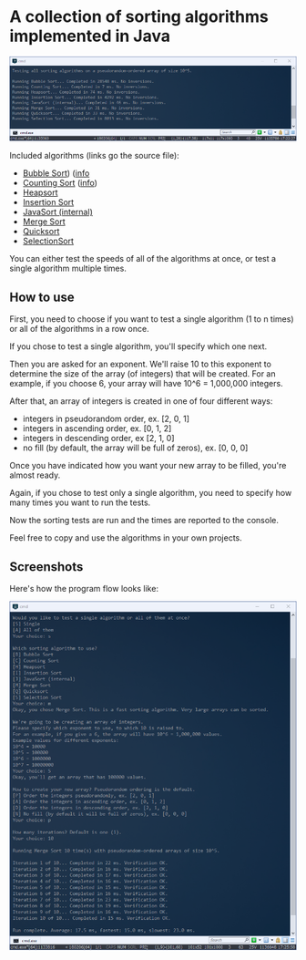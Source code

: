 # A collection of sorting algorithms implemented in Java

![App results](https://github.com/gotonode/sorting/blob/master/docs/images/app01.png)

Included algorithms (links go the source file):
- [Bubble Sort](https://github.com/gotonode/sorting/blob/master/src/sorting/algorithms/BubbleSort.java)) ([info](https://en.wikipedia.org/wiki/Bubble_sort)
- [Counting Sort](https://github.com/gotonode/sorting/blob/master/src/sorting/algorithms/CountingSort.java) ([info](https://en.wikipedia.org/wiki/Counting_sort))
- [Heapsort](https://en.wikipedia.org/wiki/Heapsort)
- [Insertion Sort](https://en.wikipedia.org/wiki/Insertion_sort)
- [JavaSort (internal)](https://docs.oracle.com/javase/7/docs/api/java/util/Arrays.html#sort[int()])
- [Merge Sort](https://en.wikipedia.org/wiki/Merge_sort)
- [Quicksort](https://en.wikipedia.org/wiki/Quicksort)
- [SelectionSort](https://en.wikipedia.org/wiki/Selection_sort)

You can either test the speeds of all of the algorithms at once, or test a single algorithm multiple times.

## How to use

First, you need to choose if you want to test a single algorithm (1 to n times) or all of the algorithms in a row once.

If you chose to test a single algorithm, you'll specify which one next.

Then you are asked for an exponent. We'll raise 10 to this exponent to determine the size of the array (of integers) that will be created. For an example, if you choose 6, your array will have 10^6 = 1,000,000 integers.

After that, an array of integers is created in one of four different ways:
- integers in pseudorandom order, ex. [2, 0, 1]
- integers in ascending order, ex. [0, 1, 2]
- integers in descending order, ex [2, 1, 0]
- no fill (by default, the array will be full of zeros), ex. [0, 0, 0]

Once you have indicated how you want your new array to be filled, you're almost ready.

Again, if you chose to test only a single algorithm, you need to specify how many times you want to run the tests.

Now the sorting tests are run and the times are reported to the console.

Feel free to copy and use the algorithms in your own projects.

## Screenshots

Here's how the program flow looks like:

![App results](https://github.com/gotonode/sorting/blob/master/docs/images/app02.png)
